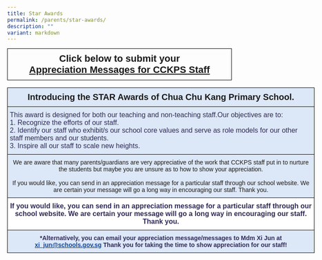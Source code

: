 ```yaml
---
title: Star Awards
permalink: /parents/star-awards/
description: ""
variant: markdown
---
```

<style type="text/css">
.tg  {border-collapse:collapse;border-spacing:0;margin:0px auto;}
.tg td{border-color:black;border-style:solid;border-width:1px;font-family:Arial, sans-serif;font-size:14px;
  overflow:hidden;padding:10px 5px;word-break:normal;}
.tg th{border-color:black;border-style:solid;border-width:1px;font-family:Arial, sans-serif;font-size:14px;
  font-weight:normal;overflow:hidden;padding:10px 5px;word-break:normal;}
.tg .tg-ujoh{font-size:22px;font-weight:bold;text-align:center;vertical-align:top}
</style>
<table class="tg" style="undefined;table-layout: fixed; width: 521px">
<colgroup>
<col style="width: 521px">
</colgroup>
<tbody>
  <tr>
    <td class="tg-ujoh">Click below to submit your <br><a href="https://docs.google.com/forms/d/e/1FAIpQLSfBFCyUl9pva03Ih5oiNDwlmFE5e7eP2Z8NEYPodcgo-7aWvw/viewform?usp=sf_link" target="_blank" rel="noopener noreferrer"><span style="text-decoration:none">Appreciation Messages for CCKPS Staff</span></a></td>
  </tr>
</tbody>
</table>

<br>

<style type="text/css">
.tg  {border-collapse:collapse;border-spacing:0;margin:0px auto;}
.tg td{border-color:black;border-style:solid;border-width:1px;font-family:Arial, sans-serif;font-size:14px;
  overflow:hidden;padding:10px 5px;word-break:normal;}
.tg th{border-color:black;border-style:solid;border-width:1px;font-family:Arial, sans-serif;font-size:14px;
  font-weight:normal;overflow:hidden;padding:10px 5px;word-break:normal;}
.tg .tg-qvhc{background-color:#DCE7F7;color:#2E2A56;font-size:100%;text-align:left;vertical-align:top}
.tg .tg-1jn9{background-color:#dce7f7;font-size:20px;text-align:center;vertical-align:top}
.tg .tg-qev0{background-color:#dce7f7;text-align:center;vertical-align:top}
.tg .tg-y9mj{background-color:#FFF;color:#2E2A56;font-size:100%;font-weight:bold;text-align:center;vertical-align:middle}
.tg .tg-qzx0{background-color:#DCE7F7;color:#2E2A56;font-weight:bold;text-align:center;vertical-align:top}
</style>
<table class="tg" style="undefined;table-layout: fixed; width: 713px">
<colgroup>
<col style="width: 713px">
</colgroup>
<tbody>
  <tr>
    <td class="tg-1jn9"><span style="font-weight:bold">Introducing the STAR Awards of Chua Chu Kang Primary School.</span></td>
  </tr>
  <tr>
    <td class="tg-qvhc"><span style="background-color:initial">This award is designed for both our teaching and non-teaching staff.Our objectives are to:</span><br><span style="background-color:initial">1. Recognize the efforts of our staff.</span><br><span style="background-color:initial">2. Identify our staff who exhibit/s our school core values and serve as role models for our other staff members and our students.</span><br><span style="background-color:initial">3. Inspire all our staff to scale new heights.</span></td>
  </tr>
  <tr>
    <td class="tg-qev0">We are aware that many parents/guardians are very appreciative of the work that CCKPS staff put in to nurture the students but maybe you are unsure as to how to show your appreciation.<br><br>If you would like, you can send in an appreciation message for a particular staff through our school website. We are certain your message will go a long way in encouraging our staff. Thank you.</td>
  </tr>
  <tr>
    <td class="tg-y9mj">If you would like, you can send in an appreciation message for a particular staff through our school website. We are certain your message will go a long way in encouraging our staff. Thank you.</td>
  </tr>
  <tr>
    <td class="tg-qzx0"><span style="background-color:initial">*Alternatively, you can email your appreciation message/messages to Mdm Xi Jun at</span> <a href="mailto:xi_jun@schools.gov.sg" target="_blank" rel="noopener noreferrer"><span style="color:#134693">xi_jun@schools.gov.sg</span></a> <span style="background-color:initial"> Thank you for taking the time to show appreciation for our staff!</span></td>
  </tr>
</tbody>
</table>